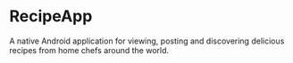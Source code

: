 # RecipeApp
A native Android application for viewing, posting and discovering delicious recipes from home chefs around the world.
